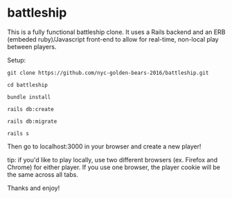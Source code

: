 # battleship

This is a fully functional battleship clone. It uses a Rails backend and an ERB (embeded ruby)/Javascript front-end to allow for real-time, non-local play between players. 

Setup: 

`git clone https://github.com/nyc-golden-bears-2016/battleship.git`

`cd battleship`

`bundle install`

`rails db:create`

`rails db:migrate`

`rails s`

Then go to localhost:3000 in your browser and create a new player!

tip: if you'd like to play locally, use two different browsers (ex. Firefox and Chrome) for either player. If you use one browser, the player cookie will be the same across all tabs. 

Thanks and enjoy!

